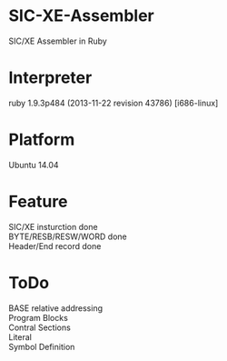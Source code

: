 # SIC-XE-Assembler
SIC/XE Assembler in Ruby
# Interpreter
ruby 1.9.3p484 (2013-11-22 revision 43786) [i686-linux]
# Platform
Ubuntu 14.04
# Feature
SIC/XE insturction done<br>
BYTE/RESB/RESW/WORD done<br>
Header/End record done<br>
# ToDo
BASE relative addressing<br>
Program Blocks<br>
Contral Sections<br>
Literal<br>
Symbol Definition<br>
